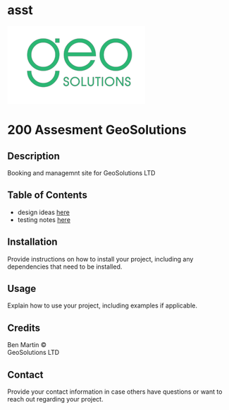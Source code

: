 # asst
![geosolutions](images/icon.png)
# 200 Assesment GeoSolutions

## Description

Booking and managemnt site for GeoSolutions LTD

## Table of Contents

- design ideas [here](design.md)
- testing notes [here](testing.md)


## Installation

Provide instructions on how to install your project, including any dependencies that need to be installed.

## Usage

Explain how to use your project, including examples if applicable.

## Credits

 Ben Martin &copy; \
 GeoSolutions LTD

## Contact

Provide your contact information in case others have questions or want to reach out regarding your project.
